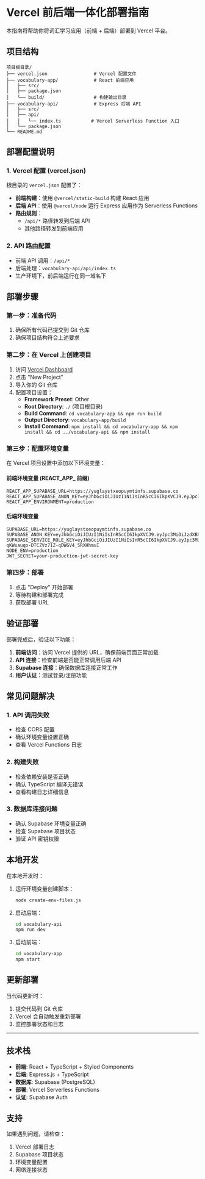 # Vercel 前后端一体化部署指南

本指南将帮助你将词汇学习应用（前端 + 后端）部署到 Vercel 平台。

## 项目结构

```
项目根目录/
├── vercel.json                 # Vercel 配置文件
├── vocabulary-app/             # React 前端应用
│   ├── src/
│   ├── package.json
│   └── build/                  # 构建输出目录
├── vocabulary-api/             # Express 后端 API
│   ├── src/
│   ├── api/
│   │   └── index.ts           # Vercel Serverless Function 入口
│   └── package.json
└── README.md
```

## 部署配置说明

### 1. Vercel 配置 (vercel.json)

根目录的 `vercel.json` 配置了：
- **前端构建**：使用 `@vercel/static-build` 构建 React 应用
- **后端 API**：使用 `@vercel/node` 运行 Express 应用作为 Serverless Functions
- **路由规则**：
  - `/api/*` 路径转发到后端 API
  - 其他路径转发到前端应用

### 2. API 路由配置

- 前端 API 调用：`/api/*`
- 后端处理：`vocabulary-api/api/index.ts`
- 生产环境下，前后端运行在同一域名下

## 部署步骤

### 第一步：准备代码

1. 确保所有代码已提交到 Git 仓库
2. 确保项目结构符合上述要求

### 第二步：在 Vercel 上创建项目

1. 访问 [Vercel Dashboard](https://vercel.com/dashboard)
2. 点击 "New Project"
3. 导入你的 Git 仓库
4. 配置项目设置：
   - **Framework Preset**: Other
   - **Root Directory**: `./` (项目根目录)
   - **Build Command**: `cd vocabulary-app && npm run build`
   - **Output Directory**: `vocabulary-app/build`
   - **Install Command**: `npm install && cd vocabulary-app && npm install && cd ../vocabulary-api && npm install`

### 第三步：配置环境变量

在 Vercel 项目设置中添加以下环境变量：

#### 前端环境变量 (REACT_APP_ 前缀)
```
REACT_APP_SUPABASE_URL=https://yuglaystxeopuymtinfs.supabase.co
REACT_APP_SUPABASE_ANON_KEY=eyJhbGciOiJIUzI1NiIsInR5cCI6IkpXVCJ9.eyJpc3MiOiJzdXBhYmFzZSIsInJlZiI6Inl1Z2xheXN0eGVvcHV5bXRpbmZzIiwicm9sZSI6ImFub24iLCJpYXQiOjE3NDgzMzEwNzQsImV4cCI6MjA2MzkwNzA3NH0.DxBxpc1JpUhfeL9Ojpvwy3yHR9sh9tcXj7zRnYq8JS8
REACT_APP_ENVIRONMENT=production
```

#### 后端环境变量
```
SUPABASE_URL=https://yuglaystxeopuymtinfs.supabase.co
SUPABASE_ANON_KEY=eyJhbGciOiJIUzI1NiIsInR5cCI6IkpXVCJ9.eyJpc3MiOiJzdXBhYmFzZSIsInJlZiI6Inl1Z2xheXN0eGVvcHV5bXRpbmZzIiwicm9sZSI6ImFub24iLCJpYXQiOjE3NDgzMzEwNzQsImV4cCI6MjA2MzkwNzA3NH0.DxBxpc1JpUhfeL9Ojpvwy3yHR9sh9tcXj7zRnYq8JS8
SUPABASE_SERVICE_ROLE_KEY=eyJhbGciOiJIUzI1NiIsInR5cCI6IkpXVCJ9.eyJpc3MiOiJzdXBhYmFzZSIsInJlZiI6Inl1Z2xheXN0eGVvcHV5bXRpbmZzIiwicm9sZSI6InNlcnZpY2Vfcm9sZSIsImlhdCI6MTc0ODMzMTA3NCwiZXhwIjoyMDYzOTA3MDc0fQ.fEgfymwY-qKWuauqo-DTCZVz71Z-qDWGV4_5RXHhmuI
NODE_ENV=production
JWT_SECRET=your-production-jwt-secret-key
```

### 第四步：部署

1. 点击 "Deploy" 开始部署
2. 等待构建和部署完成
3. 获取部署 URL

## 验证部署

部署完成后，验证以下功能：

1. **前端访问**：访问 Vercel 提供的 URL，确保前端页面正常加载
2. **API 连接**：检查前端是否能正常调用后端 API
3. **Supabase 连接**：确保数据库连接正常工作
4. **用户认证**：测试登录/注册功能

## 常见问题解决

### 1. API 调用失败
- 检查 CORS 配置
- 确认环境变量设置正确
- 查看 Vercel Functions 日志

### 2. 构建失败
- 检查依赖安装是否正确
- 确认 TypeScript 编译无错误
- 查看构建日志详细信息

### 3. 数据库连接问题
- 确认 Supabase 环境变量正确
- 检查 Supabase 项目状态
- 验证 API 密钥权限

## 本地开发

在本地开发时：

1. 运行环境变量创建脚本：
   ```bash
   node create-env-files.js
   ```

2. 启动后端：
   ```bash
   cd vocabulary-api
   npm run dev
   ```

3. 启动前端：
   ```bash
   cd vocabulary-app
   npm start
   ```

## 更新部署

当代码更新时：
1. 提交代码到 Git 仓库
2. Vercel 会自动触发重新部署
3. 监控部署状态和日志

---

## 技术栈

- **前端**: React + TypeScript + Styled Components
- **后端**: Express.js + TypeScript
- **数据库**: Supabase (PostgreSQL)
- **部署**: Vercel Serverless Functions
- **认证**: Supabase Auth

## 支持

如果遇到问题，请检查：
1. Vercel 部署日志
2. Supabase 项目状态
3. 环境变量配置
4. 网络连接状态 